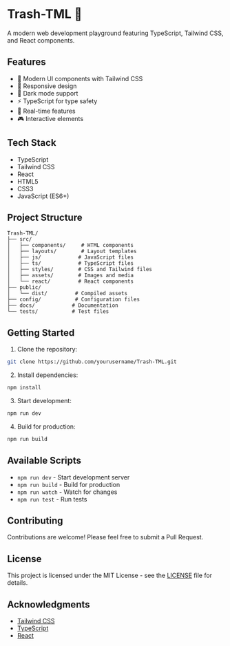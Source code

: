 # Trash-TML 🚀

A modern web development playground featuring TypeScript, Tailwind CSS, and React components.

## Features

- 🎨 Modern UI components with Tailwind CSS
- 📱 Responsive design
- 🌙 Dark mode support
- ⚡ TypeScript for type safety
- 🔄 Real-time features
- 🎮 Interactive elements

## Tech Stack

- TypeScript
- Tailwind CSS
- React
- HTML5
- CSS3
- JavaScript (ES6+)

## Project Structure

```
Trash-TML/
├── src/
│   ├── components/     # HTML components
│   ├── layouts/        # Layout templates
│   ├── js/            # JavaScript files
│   ├── ts/            # TypeScript files
│   ├── styles/        # CSS and Tailwind files
│   ├── assets/        # Images and media
│   └── react/         # React components
├── public/
│   └── dist/         # Compiled assets
├── config/           # Configuration files
├── docs/            # Documentation
└── tests/           # Test files
```

## Getting Started

1. Clone the repository:
```bash
git clone https://github.com/yourusername/Trash-TML.git
```

2. Install dependencies:
```bash
npm install
```

3. Start development:
```bash
npm run dev
```

4. Build for production:
```bash
npm run build
```

## Available Scripts

- `npm run dev` - Start development server
- `npm run build` - Build for production
- `npm run watch` - Watch for changes
- `npm run test` - Run tests

## Contributing

Contributions are welcome! Please feel free to submit a Pull Request.

## License

This project is licensed under the MIT License - see the [LICENSE](LICENSE) file for details.

## Acknowledgments

- [Tailwind CSS](https://tailwindcss.com/)
- [TypeScript](https://www.typescriptlang.org/)
- [React](https://reactjs.org/) 